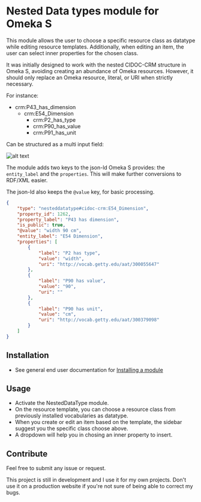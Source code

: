 # Nested Data types module for Omeka S

This module allows the user to choose a specific resource class as datatype while editing resource templates.    Additionally, when editing an item, the user can select inner properties for the chosen class.

It was initially designed to work with the nested CIDOC-CRM structure in Omeka S, avoiding creating an abundance of Omeka resources.
However, it should only replace an Omeka resource, literal, or URI when strictly necessary.  

For instance:

- crm:P43_has_dimension   
    - crm:E54_Dimension   
        - crm:P2_has_type
        - crm:P90_has_value
        - crm:P91_has_unit

Can be structured as a multi input field:

![alt text](https://gist.githubusercontent.com/sinanatra/a39c3625f3871c19a7e720d3ceb44339/raw/2fdc3736eba180b10b55f055842ca5468de6ebbc/img.png)

The module adds two keys to the json-ld Omeka S provides: the `entity_label`  and the `properties`. 
This will make further conversions to RDF/XML easier.

The json-ld also keeps the `@value` key, for basic processing.

```json
{
    "type": "nesteddatatype#cidoc-crm:E54_Dimension",
    "property_id": 1262,
    "property_label": "P43 has dimension",
    "is_public": true,
    "@value": "width 90 cm",
    "entity_label": "E54 Dimension",
    "properties": [
        {
            "label": "P2 has type",
            "value": "width",
            "uri": "http://vocab.getty.edu/aat/300055647"
        },
        {
            "label": "P90 has value",
            "value": "90",
            "uri": ""
        },
        {
            "label": "P90 has unit",
            "value": "cm",
            "uri": "http://vocab.getty.edu/aat/300379098"
        }
    ]
}
```

## Installation

* See general end user documentation for [Installing a module](http://omeka.org/s/docs/user-manual/modules/#installing-modules)

## Usage

* Activate the NestedDataType module.
* On the resource template, you can choose a resource class from previously installed vocabularies as datatype.
* When you create or edit an item based on the template, the sidebar suggest you the specific class choose above.
* A dropdown will help you in chosing an inner property to insert.

## Contribute

Feel free to submit any issue or request.

This project is still in development and I use it for my own projects. Don't use it on a production website if you're not sure of being able to correct my bugs.
